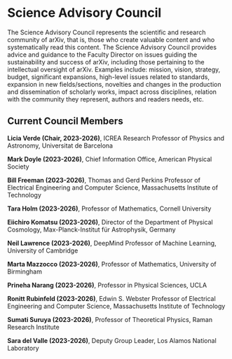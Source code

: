 # Science Advisory Council

The Science Advisory Council represents the scientific and research community of arXiv, 
that is, those who create valuable content and who systematically read this content. The 
Science Advisory Council provides advice and guidance to the Faculty Director on 
issues guiding the sustainability and success of arXiv, including those pertaining to the 
intellectual oversight of arXiv. Examples include: mission, vision, strategy, budget, 
significant expansions, high-level issues related to standards, expansion in new 
fields/sections, novelties and changes in the production and dissemination of scholarly 
works, impact across disciplines, relation with the community they represent, authors 
and readers needs, etc. 



## Current Council Members 

**Licia Verde (Chair, 2023-2026)**, ICREA Research Professor of Physics and Astronomy, Universitat de Barcelona 


**Mark Doyle (2023-2026)**, Chief Information Office, American Physical Society

**Bill Freeman (2023-2026)**, Thomas and Gerd Perkins Professor of Electrical Engineering and Computer Science, Massachusetts Institute of Technology

**Tara Holm (2023-2026)**, Professor of Mathematics, Cornell University

**Eiichiro Komatsu (2023-2026)**, Director of the Department of Physical Cosmology, Max-Planck-Institut für
Astrophysik, Germany

**Neil Lawrence (2023-2026)**, DeepMind Professor of Machine Learning, University of Cambridge

**Marta Mazzocco (2023-2026)**, Professor of Mathematics, University of Birmingham

**Prineha Narang (2023-2026)**, Professor in Physical Sciences, UCLA

**Ronitt Rubinfeld (2023-2026)**, Edwin S. Webster Professor of Electrical Engineering and Computer Science, Massachusetts Institute of Technology

**Sumati Suruya (2023-2026)**, Professor of Theoretical Physics, Raman Research Institute

**Sara del Valle (2023-2026)**, Deputy Group Leader, Los Alamos National Laboratory


